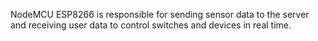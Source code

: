 NodeMCU ESP8266 is responsible for sending sensor data to the server and receiving user data to control switches and devices in real time.
